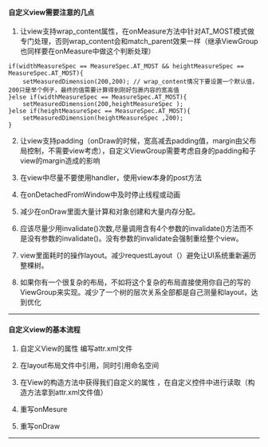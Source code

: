 #### 自定义view需要注意的几点
1. 让view支持wrap_content属性，在onMeasure方法中针对AT_MOST模式做专门处理，否则wrap_content会和match_parent效果一样（继承ViewGroup也同样要在onMeasure中做这个判断处理）

```
if(widthMeasureSpec == MeasureSpec.AT_MOST && heightMeasureSpec == MeasureSpec.AT_MOST){
    setMeasuredDimension(200,200); // wrap_content情况下要设置一个默认值，200只是举个例子，最终的值需要计算得到刚好包裹内容的宽高值
}else if(widthMeasureSpec == MeasureSpec.AT_MOST){
    setMeasuredDimension(200,heightMeasureSpec );
}else if(heightMeasureSpec == MeasureSpec.AT_MOST){
    setMeasuredDimension(heightMeasureSpec ,200);
}
```

2. 让view支持padding（onDraw的时候，宽高减去padding值，margin由父布局控制，不需要view考虑），自定义ViewGroup需要考虑自身的padding和子view的margin造成的影响
3. 在view中尽量不要使用handler，使用view本身的post方法
4. 在onDetachedFromWindow中及时停止线程或动画



5. 减少在onDraw里面大量计算和对象创建和大量内存分配。
6. 应该尽量少用invalidate()次数,尽量调用含有4个参数的invalidate()方法而不是没有参数的invalidate()。没有参数的invalidate会强制重绘整个view。
7. view里面耗时的操作layout。减少requestLayout（）避免让UI系统重新遍历整棵树。
8. 如果你有一个很复杂的布局，不如将这个复杂的布局直接使用你自己的写的ViewGroup来实现。减少了一个树的层次关系全部都是自己测量和layout，达到优化





---
#### 自定义view的基本流程

1. 自定义View的属性 编写attr.xml文件

2. 在layout布局文件中引用，同时引用命名空间

3. 在View的构造方法中获得我们自定义的属性 ，在自定义控件中进行读取（构造方法拿到attr.xml文件值）

4. 重写onMesure

5. 重写onDraw

---
